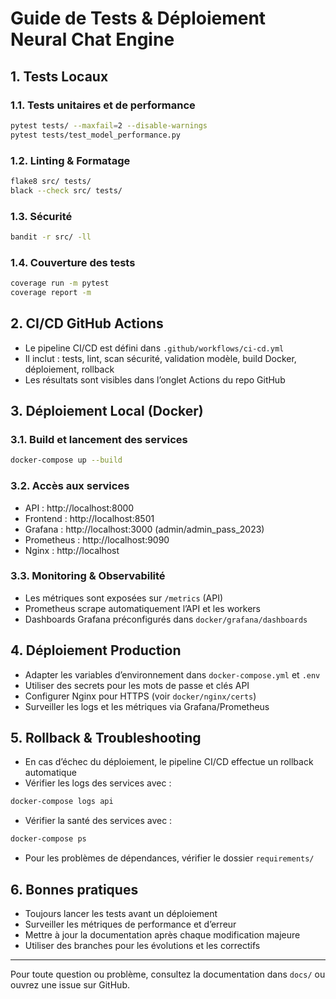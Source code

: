 # Guide de Tests & Déploiement Neural Chat Engine

## 1. Tests Locaux

### 1.1. Tests unitaires et de performance
```bash
pytest tests/ --maxfail=2 --disable-warnings
pytest tests/test_model_performance.py
```

### 1.2. Linting & Formatage
```bash
flake8 src/ tests/
black --check src/ tests/
```

### 1.3. Sécurité
```bash
bandit -r src/ -ll
```

### 1.4. Couverture des tests
```bash
coverage run -m pytest
coverage report -m
```

## 2. CI/CD GitHub Actions

- Le pipeline CI/CD est défini dans `.github/workflows/ci-cd.yml`
- Il inclut : tests, lint, scan sécurité, validation modèle, build Docker, déploiement, rollback
- Les résultats sont visibles dans l’onglet Actions du repo GitHub

## 3. Déploiement Local (Docker)

### 3.1. Build et lancement des services
```bash
docker-compose up --build
```

### 3.2. Accès aux services
- API : http://localhost:8000
- Frontend : http://localhost:8501
- Grafana : http://localhost:3000 (admin/admin_pass_2023)
- Prometheus : http://localhost:9090
- Nginx : http://localhost

### 3.3. Monitoring & Observabilité
- Les métriques sont exposées sur `/metrics` (API)
- Prometheus scrape automatiquement l’API et les workers
- Dashboards Grafana préconfigurés dans `docker/grafana/dashboards`

## 4. Déploiement Production

- Adapter les variables d’environnement dans `docker-compose.yml` et `.env`
- Utiliser des secrets pour les mots de passe et clés API
- Configurer Nginx pour HTTPS (voir `docker/nginx/certs`)
- Surveiller les logs et les métriques via Grafana/Prometheus

## 5. Rollback & Troubleshooting

- En cas d’échec du déploiement, le pipeline CI/CD effectue un rollback automatique
- Vérifier les logs des services avec :
```bash
docker-compose logs api
```
- Vérifier la santé des services avec :
```bash
docker-compose ps
```
- Pour les problèmes de dépendances, vérifier le dossier `requirements/`

## 6. Bonnes pratiques
- Toujours lancer les tests avant un déploiement
- Surveiller les métriques de performance et d’erreur
- Mettre à jour la documentation après chaque modification majeure
- Utiliser des branches pour les évolutions et les correctifs

---

Pour toute question ou problème, consultez la documentation dans `docs/` ou ouvrez une issue sur GitHub.
